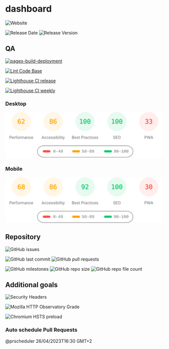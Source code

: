 # dashboard

![Website](https://img.shields.io/website?label=psbachata.dance&style=plastic&url=https%3A%2F%2Fpsbachata.dance)

![Release Date](https://img.shields.io/github/release-date/lunazul/lunazul.github.io?style=plastic)
![Release Version](https://img.shields.io/github/v/tag/lunazul/lunazul.github.io?label=version&style=plastic)

## QA

[![pages-build-deployment](https://github.com/lunazul/lunazul.github.io/actions/workflows/pages/pages-build-deployment/badge.svg?branch=production)](https://github.com/lunazul/lunazul.github.io/actions/workflows/pages/pages-build-deployment)

[![Lint Code Base](https://github.com/lunazul/lunazul.github.io/actions/workflows/super-linter.yml/badge.svg?branch=main)](https://github.com/lunazul/lunazul.github.io/actions/workflows/super-linter.yml)

[![Lighthouse CI release](https://github.com/lunazul/lunazul.github.io/actions/workflows/production_lighthouse.yml/badge.svg?branch=production)](https://github.com/lunazul/lunazul.github.io/actions/workflows/production_lighthouse.yml)

[![Lighthouse CI weekly](https://github.com/lunazul/lunazul.github.io/actions/workflows/cron_lighthouse_sunday.yml/badge.svg)](https://github.com/lunazul/lunazul.github.io/actions/workflows/cron_lighthouse_sunday.yml)

### Desktop

![Lighthouse Desktop](https://github.com/lunazul/lunazul.github.io/blob/main/test/lighthouse/desktop/pagespeed.svg)

### Mobile

![Lighthouse Desktop](https://github.com/lunazul/lunazul.github.io/blob/main/test/lighthouse/mobile/pagespeed.svg)

## Repository

![GitHub issues](https://img.shields.io/github/issues-raw/lunazul/lunazul.github.io?color=DAD0C2&label=pending%20features&style=plastic)

![GitHub last commit](https://img.shields.io/github/last-commit/lunazul/lunazul.github.io?style=plastic)
![GitHub pull requests](https://img.shields.io/github/issues-pr-raw/lunazul/lunazul.github.io?label=scheduled%20pull%20requests&style=plastic)

![GitHub milestones](https://img.shields.io/github/milestones/all/lunazul/lunazul.github.io?style=plastic)
![GitHub repo size](https://img.shields.io/github/repo-size/lunazul/lunazul.github.io?style=plastic)
![GitHub repo file count](https://img.shields.io/github/directory-file-count/lunazul/lunazul.github.io?style=plastic)

## Additional goals

![Security Headers](https://img.shields.io/security-headers?style=plastic&url=https%3A%2F%2Fpsbachata.dance)

![Mozilla HTTP Observatory Grade](https://img.shields.io/mozilla-observatory/grade-score/psbachata.dance?publish&style=plastic)

![Chromium HSTS preload](https://img.shields.io/hsts/preload/psbachata.dance?style=plastic)

### Auto schedule Pull Requests

@prscheduler 26/04/2023T16:30 GMT+2

